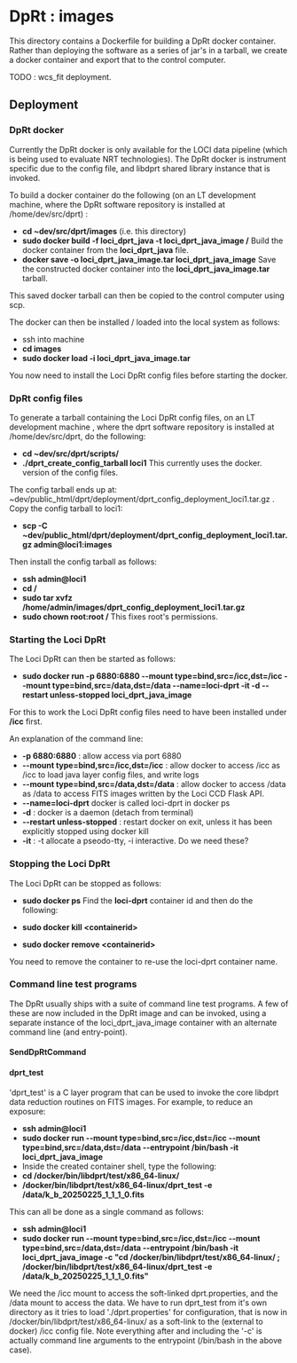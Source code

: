# DpRt : images

This directory contains a Dockerfile for building a DpRt docker container. Rather than deploying the software as a series of jar's in a tarball, we create a docker container and export that to the control computer.

TODO : wcs_fit deployment.

## Deployment

### DpRt docker

Currently the DpRt docker is only available for the LOCI data pipeline (which is being used to evaluate NRT technologies). The DpRt docker is instrument specific due to the config file, and libdprt shared library instance that is invoked.

To build a docker container do the following (on an LT development machine, where the DpRt software repository is installed at /home/dev/src/dprt) :

* **cd ~dev/src/dprt/images** (i.e. this directory)
* **sudo docker build -f loci_dprt_java -t loci_dprt_java_image /** Build the docker container from the **loci_dprt_java** file.
* **docker save -o loci_dprt_java_image.tar loci_dprt_java_image** Save the constructed docker container into the **loci_dprt_java_image.tar** tarball.

This saved docker tarball can then be copied to the control computer using scp.

The docker can then be installed / loaded into the local system as follows:

* ssh into machine
* **cd images**
* **sudo docker load -i loci_dprt_java_image.tar**

You now need to install the Loci DpRt config files before starting the docker.


### DpRt config files

To generate a tarball containing the Loci DpRt config files, on an LT development machine , where the dprt software repository is installed at /home/dev/src/dprt, do the following:

* **cd ~dev/src/dprt/scripts/**
* **./dprt_create_config_tarball loci1** This currently uses the docker.<config file> version of the config files.

The config tarball ends up at: ~dev/public_html/dprt/deployment/dprt_config_deployment_loci1.tar.gz . Copy the config tarball to loci1:

* **scp -C ~dev/public_html/dprt/deployment/dprt_config_deployment_loci1.tar.gz admin@loci1:images**

Then install the config tarball as follows:

* **ssh admin@loci1**
* **cd /**
* **sudo tar xvfz /home/admin/images/dprt_config_deployment_loci1.tar.gz** 
* **sudo chown root:root /** This fixes root's permissions.

### Starting the Loci DpRt

The Loci DpRt can then be started as follows:

* **sudo docker run -p 6880:6880 --mount type=bind,src=/icc,dst=/icc --mount type=bind,src=/data,dst=/data --name=loci-dprt -it -d --restart unless-stopped loci_dprt_java_image**

For this to work the Loci DpRt config files need to have been installed under **/icc** first. 

An explanation of the command line:

* **-p 6880:6880** : allow access via port 6880
* **--mount type=bind,src=/icc,dst=/icc** : allow docker to access /icc as /icc to load java layer config files, and write logs
* **--mount type=bind,src=/data,dst=/data** : allow docker to access /data as /data to access FITS images written by the Loci CCD Flask API. 
* **--name=loci-dprt** docker is called loci-dprt in docker ps
* **-d** : docker is a daemon (detach from terminal)
* **--restart unless-stopped** : restart docker on exit, unless it has been explicitly stopped using docker kill
* **-it** : -t allocate a pseodo-tty, -i interactive. Do we need these?

### Stopping the Loci DpRt

The Loci DpRt can be stopped as follows:

* **sudo docker ps**
Find the **loci-dprt** container id and then do the following:

* **sudo docker kill &lt;containerid&gt;**
* **sudo docker remove &lt;containerid&gt;**

You need to remove the container to re-use the loci-dprt container name.

### Command line test programs

The DpRt usually ships with a suite of command line test programs. A few of these are now included in the DpRt image and can be invoked, using a separate instance of the loci_dprt_java_image container with an alternate command line (and entry-point).

#### SendDpRtCommand

#### dprt_test

'dprt_test' is a C layer program that can be used to invoke the core libdprt data reduction routines on FITS images.
For example, to reduce an exposure:

* **ssh admin@loci1**
* **sudo docker run --mount type=bind,src=/icc,dst=/icc --mount type=bind,src=/data,dst=/data --entrypoint /bin/bash -it loci_dprt_java_image**
* Inside the created container shell, type the following:
* **cd /docker/bin/libdprt/test/x86_64-linux/**
* **/docker/bin/libdprt/test/x86_64-linux/dprt_test -e /data/k_b_20250225_1_1_1_0.fits**

This can all be done as a single command as follows:

* **ssh admin@loci1**
* **sudo docker run --mount type=bind,src=/icc,dst=/icc --mount type=bind,src=/data,dst=/data --entrypoint /bin/bash -it loci_dprt_java_image -c "cd /docker/bin/libdprt/test/x86_64-linux/ ; /docker/bin/libdprt/test/x86_64-linux/dprt_test -e /data/k_b_20250225_1_1_1_0.fits"**

We need the /icc mount to access the soft-linked dprt.properties, and the /data mount to access the data.
We have to run dprt_test from it's own directory as it tries to load './dprt.properties' for configuration, that is now in /docker/bin/libdprt/test/x86_64-linux/ as a soft-link to the (external to docker) /icc config file. Note everything after and including the '-c' is actually command line arguments to the entrypoint (/bin/bash in the above case).

